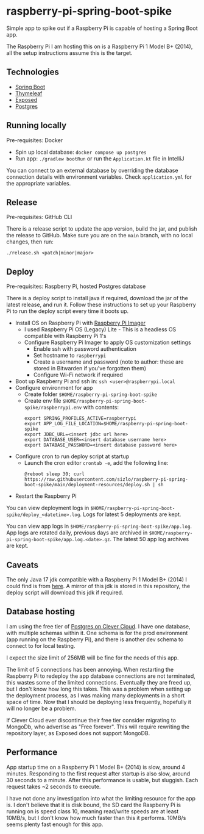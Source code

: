 raspberry-pi-spring-boot-spike
==============================

Simple app to spike out if a Raspberry Pi is capable of hosting a Spring Boot app.

The Raspberry Pi I am hosting this on is a Raspberry Pi 1 Model B+ (2014), all the setup instructions assume this is the target.

## Technologies
- [Spring Boot](https://spring.io/projects/spring-boot)
- [Thymeleaf](https://www.thymeleaf.org/)
- [Exposed](https://github.com/JetBrains/Exposed)
- [Postgres](https://www.postgresql.org/)

## Running locally
Pre-requisites: Docker

- Spin up local database: `docker compose up postgres`
- Run app: `./gradlew bootRun` or run the `Application.kt` file in IntelliJ

You can connect to an external database by overriding the database connection details with environment variables. Check `application.yml` for the appropriate variables.

## Release
Pre-requisites: GitHub CLI

There is a release script to update the app version, build the jar, and publish the release to GitHub. Make sure you are on the `main` branch, with no local changes, then run:

`./release.sh <patch|minor|major>`

## Deploy
Pre-requisites: Raspberry Pi, hosted Postgres database

There is a deploy script to install java if required, download the jar of the latest release, and run it. Follow these instructions to set up your Raspberry Pi to run the deploy script every time it boots up.

- Install OS on Raspberry Pi with [Raspberry Pi Imager](https://www.raspberrypi.com/software/)
  - I used Raspberry Pi OS (Legacy) Lite - This is a headless OS compatible with Raspberry Pi 1's
  - Configure Raspberry Pi Imager to apply OS customization settings
    - Enable ssh with password authentication
    - Set hostname to `raspberrypi`
    - Create a username and password (note to author: these are stored in Bitwarden if you've forgotten them)
    - Configure Wi-Fi network if required
- Boot up Raspberry Pi and ssh in: `ssh <user>@raspberrypi.local`
- Configure environment for app
  - Create folder `$HOME/raspberry-pi-spring-boot-spike`
  - Create env file `$HOME/raspberry-pi-spring-boot-spike/raspberrypi.env` with contents:
    ```
    export SPRING_PROFILES_ACTIVE=raspberrypi
    export APP_LOG_FILE_LOCATION=$HOME/raspberry-pi-spring-boot-spike
    export JDBC_URL=<insert jdbc url here>
    export DATABASE_USER=<insert database username here>
    export DATABASE_PASSWORD=<insert database password here>
    ```
- Configure cron to run deploy script at startup 
  - Launch the cron editor `crontab -e`, add the following line:
    ```
    @reboot sleep 30; curl https://raw.githubusercontent.com/sizlo/raspberry-pi-spring-boot-spike/main/deployment-resources/deploy.sh | sh
    ```
- Restart the Raspberry Pi

You can view deployment logs in `$HOME/raspberry-pi-spring-boot-spike/deploy_<datetime>.log`. Logs for latest 5 deployments are kept. 

You can view app logs in `$HOME/raspberry-pi-spring-boot-spike/app.log`. App logs are rotated daily, previous days are archived in `$HOME/raspberry-pi-spring-boot-spike/app.log.<date>.gz`. The latest 50 app log archives are kept.

## Caveats
The only Java 17 jdk compatible with a Raspberry Pi 1 Model B+ (2014) I could find is from [here](https://github.com/JsBergbau/OpenJDK-Raspberry-Pi-Zero-W-armv6). A mirror of this jdk is stored in this repository, the deploy script will download this jdk if required. 

## Database hosting
I am using the free tier of [Postgres on Clever Cloud](https://www.clever-cloud.com/product/postgresql/). I have one database, with multiple schemas within it. One schema is for the prod environment (app running on the Raspberry Pi), and there is another dev schema to connect to for local testing.

I expect the size limit of 256MB will be fine for the needs of this app.

The limit of 5 connections has been annoying. When restarting the Raspberry Pi to redeploy the app database connections are not terminated, this wastes some of the limited connections. Eventually they are freed up, but I don't know how long this takes. This was a problem when setting up the deployment process, as I was making many deployments in a short space of time. Now that I should be deploying less frequently, hopefully it will no longer be a problem.

If Clever Cloud ever discontinue their free tier consider migrating to MongoDb, who advertise as "Free forever". This will require rewriting the repository layer, as Exposed does not support MongoDB.

## Performance
App startup time on a Raspberry Pi 1 Model B+ (2014) is slow, around 4 minutes. Responding to the first request after startup is also slow, around 30 seconds to a minute. After this performance is usable, but sluggish. Each request takes ~2 seconds to execute.

I have not done any investigation into what the limiting resource for the app is. I don't believe that it is disk bound, the SD card the Raspberry Pi is running on is speed class 10, meaning read/write speeds are at least 10MB/s, but I don't know how much faster than this it performs. 10MB/s seems plenty fast enough for this app.